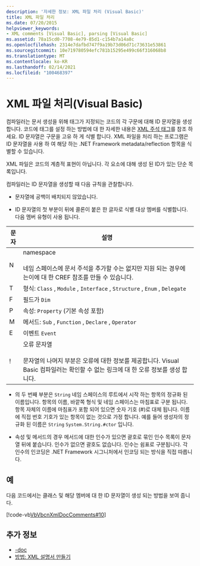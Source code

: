 ```yaml
---
description: '자세한 정보: XML 파일 처리 (Visual Basic)'
title: XML 파일 처리
ms.date: 07/20/2015
helpviewer_keywords:
- XML comments [Visual Basic], parsing [Visual Basic]
ms.assetid: 78a15cd0-7708-4e79-85d1-c154b7a14a8c
ms.openlocfilehash: 2314e7dafbd747f9a19b73d06d71c73631e53861
ms.sourcegitcommit: 10e719780594efc781b15295e499c66f316068b8
ms.translationtype: MT
ms.contentlocale: ko-KR
ms.lasthandoff: 02/14/2021
ms.locfileid: "100468397"
---
```

# <a name="processing-the-xml-file-visual-basic"></a>XML 파일 처리(Visual Basic)

컴파일러는 문서 생성을 위해 태그가 지정되는 코드의 각 구문에 대해 ID 문자열을 생성합니다. 코드에 태그를 설정 하는 방법에 대 한 자세한 내용은 [XML 주석 태그](../../language-reference/xmldoc/index.md)를 참조 하세요. ID 문자열은 구문을 고유 하 게 식별 합니다. XML 파일을 처리 하는 프로그램은 ID 문자열을 사용 하 여 해당 하는 .NET Framework metadata/reflection 항목을 식별할 수 있습니다.  
  
 XML 파일은 코드의 계층적 표현이 아닙니다. 각 요소에 대해 생성 된 ID가 있는 단순 목록입니다.  
  
 컴파일러는 ID 문자열을 생성할 때 다음 규칙을 관찰합니다.  
  
- 문자열에 공백이 배치되지 않았습니다.  
  
- ID 문자열의 첫 부분이 뒤에 콜론이 붙은 한 글자로 식별 대상 멤버를 식별합니다. 다음 멤버 유형이 사용 됩니다.  
  
|문자|설명|  
|---|---|  
|N|namespace<br /><br /> 네임 스페이스에 문서 주석을 추가할 수는 없지만 지원 되는 경우에는이에 대 한 CREF 참조를 만들 수 있습니다.|  
|T|형식: `Class` , `Module` , `Interface` , `Structure` , `Enum` , `Delegate`|  
|F|필드가 `Dim`|  
|P|속성: `Property` (기본 속성 포함)|  
|M|메서드: `Sub` , `Function` , `Declare` , `Operator`|  
|E|이벤트 `Event`|  
|!|오류 문자열<br /><br /> 문자열의 나머지 부분은 오류에 대한 정보를 제공합니다. Visual Basic 컴파일러는 확인할 수 없는 링크에 대 한 오류 정보를 생성 합니다.|  
  
- 의 두 번째 부분은 `String` 네임 스페이스의 루트에서 시작 하는 항목의 정규화 된 이름입니다. 항목의 이름, 바깥쪽 형식 및 네임 스페이스는 마침표로 구분 됩니다. 항목 자체의 이름에 마침표가 포함 되어 있으면 숫자 기호 (#)로 대체 됩니다. 이름에 직접 번호 기호가 있는 항목이 없는 것으로 가정 합니다. 예를 들어 생성자의 정규화 된 이름은 `String` `System.String.#ctor` 입니다.  
  
- 속성 및 메서드의 경우 메서드에 대한 인수가 있으면 괄호로 묶인 인수 목록이 문자열 뒤에 붙습니다. 인수가 없으면 괄호도 없습니다. 인수는 쉼표로 구분됩니다. 각 인수의 인코딩은 .NET Framework 시그니처에서 인코딩 되는 방식을 직접 따릅니다.  
  
## <a name="example"></a>예  

 다음 코드에서는 클래스 및 해당 멤버에 대 한 ID 문자열이 생성 되는 방법을 보여 줍니다.  
  
 [!code-vb[VbVbcnXmlDocComments#10](~/samples/snippets/visualbasic/VS_Snippets_VBCSharp/VbVbcnXmlDocComments/VB/Class1.vb#10)]  
  
## <a name="see-also"></a>추가 정보

- [-doc](../../reference/command-line-compiler/doc.md)
- [방법: XML 설명서 만들기](how-to-create-xml-documentation.md)
